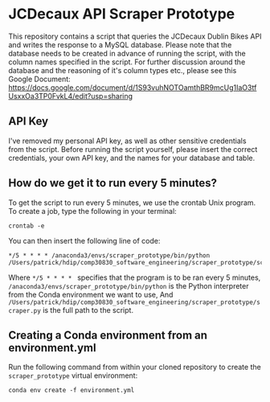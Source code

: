 # JCDecaux API Scraper Prototype

This repository contains a script that queries the JCDecaux Dublin Bikes API and writes the response to a MySQL database. 
Please note that the database needs to be created in advance of running the script, with the column names specified in the
script. For further discussion around the database and the reasoning of it's column types etc., please see this
Google Document:
https://docs.google.com/document/d/1S93vuhNOTOamthBR9mcUg1IaO3tfUsxxOa3TP0FvkL4/edit?usp=sharing

## API Key
I've removed my personal API key, as well as other sensitive credentials from the script. Before running the script yourself,
please insert the correct credentials, your own API key, and the names for your database and table.

## How do we get it to run every 5 minutes?
To get the script to run every 5 minutes, we use the crontab Unix program. To create a job, type the following in your terminal:
```
crontab -e 
```
You can then insert the following line of code:
```
*/5 * * * * /anaconda3/envs/scraper_prototype/bin/python /Users/patrick/hdip/comp30830_software_engineering/scraper_prototype/scraper.py
```

Where `*/5 * * * * ` specifies that the program is to be ran every 5 minutes,
`/anaconda3/envs/scraper_prototype/bin/python` is the Python interpreter from the Conda environment we want to use,
And `/Users/patrick/hdip/comp30830_software_engineering/scraper_prototype/scraper.py` is the full path to the script.

## Creating a Conda environment from an environment.yml
Run the following command from within your cloned repository to create the `scraper_prototype` virtual environment:
```
conda env create -f environment.yml
```

